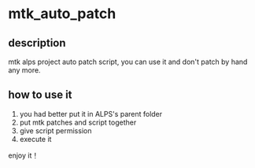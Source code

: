 # mtk_auto_patch
## description
mtk alps project auto patch script, you can use it and don't patch by hand any more.
## how to use it
1. you had better put it in ALPS's parent folder
2. put mtk patches and script together
3. give script permission
4. execute it

enjoy it！
